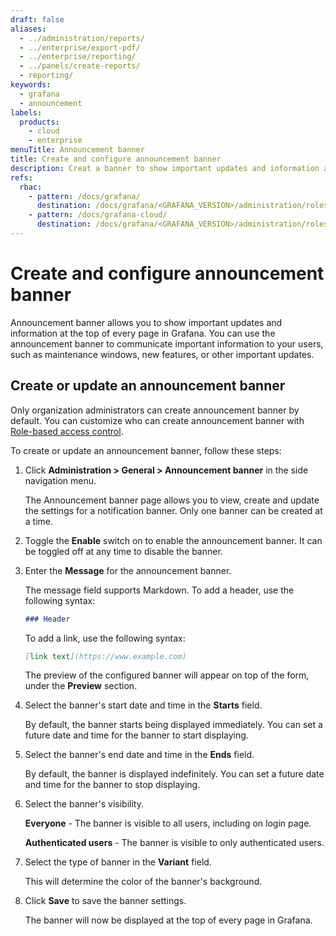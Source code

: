 ```yaml
---
draft: false
aliases:
  - ../administration/reports/
  - ../enterprise/export-pdf/
  - ../enterprise/reporting/
  - ../panels/create-reports/
  - reporting/
keywords:
  - grafana
  - announcement
labels:
  products:
    - cloud
    - enterprise
menuTitle: Announcement banner
title: Create and configure announcement banner
description: Creat a banner to show important updates and information at the top of on every page
refs:
  rbac:
    - pattern: /docs/grafana/
      destination: /docs/grafana/<GRAFANA_VERSION>/administration/roles-and-permissions/access-control/
    - pattern: /docs/grafana-cloud/
      destination: /docs/grafana/<GRAFANA_VERSION>/administration/roles-and-permissions/access-control/
---
```


# Create and configure announcement banner

Announcement banner allows you to show important updates and information at the top of every page in Grafana. You can use the announcement banner to communicate important information to your users, such as maintenance windows, new features, or other important updates.

## Create or update an announcement banner

Only organization administrators can create announcement banner by default. You can customize who can create announcement banner with [Role-based access control](ref:rbac).

To create or update an announcement banner, follow these steps:

1. Click **Administration > General > Announcement banner** in the side navigation menu.

   The Announcement banner page allows you to view, create and update the settings for a notification banner. Only one banner can be created at a time.

2. Toggle the **Enable** switch on to enable the announcement banner. It can be toggled off at any time to disable the banner.

3. Enter the **Message** for the announcement banner.

   The message field supports Markdown. To add a header, use the following syntax:

   ```markdown
   ### Header
   ```

   To add a link, use the following syntax:

   ```markdown
   [link text](https://www.example.com)
   ```

   The preview of the configured banner will appear on top of the form, under the **Preview** section.

4. Select the banner's start date and time in the **Starts** field.

   By default, the banner starts being displayed immediately. You can set a future date and time for the banner to start displaying.

5. Select the banner's end date and time in the **Ends** field.

   By default, the banner is displayed indefinitely. You can set a future date and time for the banner to stop displaying.

6. Select the banner's visibility.

   **Everyone** - The banner is visible to all users, including on login page.

   **Authenticated users** - The banner is visible to only authenticated users.

7. Select the type of banner in the **Variant** field.

   This will determine the color of the banner's background.

8. Click **Save** to save the banner settings.

   The banner will now be displayed at the top of every page in Grafana.
